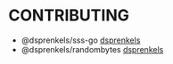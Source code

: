 # CONTRIBUTING

- @dsprenkels/sss-go [dsprenkels](https://github.com/dsprenkels) 
- @dsprenkels/randombytes [dsprenkels](https://github.com/dsprenkels) 
